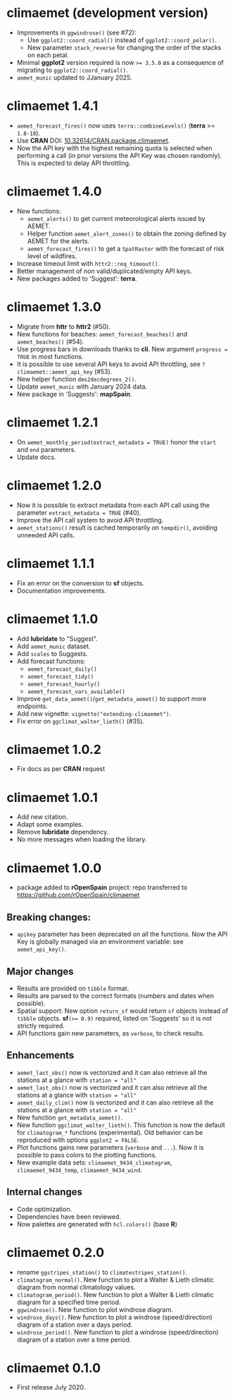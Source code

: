 # climaemet (development version)

-   Improvements in `ggwindrose()` (see #72):
    -   Use `ggplot2::coord_radial()` instead of `ggplot2::coord_polar()`.
    -   New parameter `stack_reverse` for changing the order of the stacks on
        each petal.
-   Minimal **ggplot2** version required is now `>= 3.5.0` as a consequence of
    migrating to `ggplot2::coord_radial()`.
-   `aemet_munic` updated to JJanuary 2025.

# climaemet 1.4.1

-   `aemet_forecast_fires()` now uses `terra::combineLevels()` (**terra** \>=
    `1.8-10`).
-   Use **CRAN** DOI:
    [10.32614/CRAN.package.climaemet](https://doi.org/10.32614/CRAN.package.climaemet).
-   Now the API key with the highest remaining quota is selected when performing
    a call (in prior versions the API Key was chosen randomly). This is expected
    to delay API throttling.

# climaemet 1.4.0

-   New functions:
    -   `aemet_alerts()` to get current meteorological alerts issued by AEMET.
    -   Helper function `aemet_alert_zones()` to obtain the zoning defined by
        AEMET for the alerts.
    -   `aemet_forecast_fires()` to get a `SpatRaster` with the forecast of risk
        level of wildfires.
-   Increase timeout limit with `httr2::req_timeout()`.
-   Better management of non valid/duplicated/empty API keys.
-   New packages added to 'Suggest': **terra**.

# climaemet 1.3.0

-   Migrate from **httr** to **httr2** (#50).
-   New functions for beaches: `aemet_forecast_beaches()` and `aemet_beaches()`
    (#54).
-   Use progress bars in downloads thanks to **cli**. New argument
    `progress = TRUE` in most functions.
-   It is possible to use several API keys to avoid API throttling, see
    `?climaemet::aemet_api_key` (#53).
-   New helper function `dms2decdegrees_2()`.
-   Update `aemet_munic` with January 2024 data.
-   New package in 'Suggests': **mapSpain**.

# climaemet 1.2.1

-   On `aemet_monthly_period(extract_metadata = TRUE)` honor the `start` and
    `end` parameters.
-   Update docs.

# climaemet 1.2.0

-   Now it is possible to extract metadata from each API call using the
    parameter `extract_metadata = TRUE` (#40).
-   Improve the API call system to avoid API throttling.
-   `aemet_stations()` result is cached temporarily on `tempdir()`, avoiding
    unneeded API calls.

# climaemet 1.1.1

-   Fix an error on the conversion to **sf** objects.
-   Documentation improvements.

# climaemet 1.1.0

-   Add **lubridate** to "Suggest".
-   Add `aemet_munic` dataset.
-   Add `scales` to Suggests.
-   Add forecast functions:
    -   `aemet_forecast_daily()`
    -   `aemet_forecast_tidy()`
    -   `aemet_forecast_hourly()`
    -   `aemet_forecast_vars_available()`
-   Improve `get_data_aemet()`/`get_metadata_aemet()` to support more endpoints.
-   Add new vignette: `vignette("extending-climaemet")`.
-   Fix error on `ggclimat_walter_lieth()` (#35).

# climaemet 1.0.2

-   Fix docs as per **CRAN** request

# climaemet 1.0.1

-   Add new citation.
-   Adapt some examples.
-   Remove **lubridate** dependency.
-   No more messages when loading the library.

# climaemet 1.0.0

-   package added to **rOpenSpain** project: repo transferred to
    <https://github.com/rOpenSpain/climaemet>

## Breaking changes:

-   `apikey` parameter has been deprecated on all the functions. Now the API Key
    is globally managed via an environment variable: see `aemet_api_key()`.

## Major changes

-   Results are provided on `tibble` format.
-   Results are parsed to the correct formats (numbers and dates when possible).
-   Spatial support: New option `return_sf` would return `sf` objects instead of
    `tibble` objects. **sf**`(>= 0.9)` required, listed on 'Suggests' so it is
    not strictly required.
-   API functions gain new parameters, as `verbose`, to check results.

## Enhancements

-   `aemet_last_obs()` now is vectorized and it can also retrieve all the
    stations at a glance with `station = "all"`
-   `aemet_last_obs()` now is vectorized and it can also retrieve all the
    stations at a glance with `station = "all"`
-   `aemet_daily_clim()` now is vectorized and it can also retrieve all the
    stations at a glance with `station = "all"`
-   New function `get_metadata_aemet()`.
-   New function `ggclimat_walter_lieth()`. This function is now the default for
    `climatogram_*` functions (experimental). Old behavior can be reproduced
    with options `ggplot2 = FALSE`.
-   Plot functions gains new parameters (`verbose` and `...`). Now it is
    possible to pass colors to the plotting functions.
-   New example data sets: `climaemet_9434_climatogram`, `climaemet_9434_temp`,
    `climaemet_9434_wind`.

## Internal changes

-   Code optimization.
-   Dependencies have been reviewed.
-   Now palettes are generated with `hcl.colors()` (base **R**)

# climaemet 0.2.0

-   rename `ggstripes_station()` to `climatestripes_station()`.
-   `climatogram_normal()`. New function to plot a Walter & Lieth climatic
    diagram from normal climatology values.
-   `climatogram_period()`. New function to plot a Walter & Lieth climatic
    diagram for a specified time period.
-   `ggwindrose()`. New function to plot windrose diagram.
-   `windrose_days()`. New function to plot a windrose (speed/direction) diagram
    of a station over a days period.
-   `windrose_period()`. New function to plot a windrose (speed/direction)
    diagram of a station over a time period.

# climaemet 0.1.0

-   First release July 2020.
